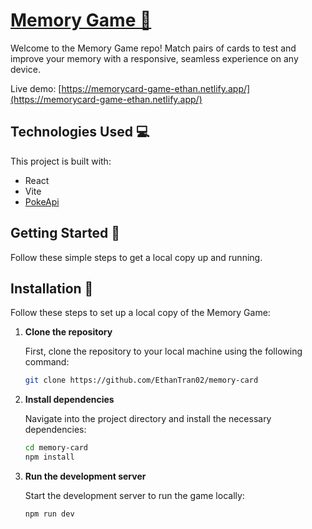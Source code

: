 # [Memory Game 🧠](https://doragrishaeva.github.io/react-memory-game/)

Welcome to the Memory Game repo! Match pairs of cards to test and improve your memory with a responsive, seamless experience on any device.

Live demo: [https://memorycard-game-ethan.netlify.app/](https://memorycard-game-ethan.netlify.app/)



## Technologies Used 💻

This project is built with:

- React
- Vite
- [PokeApi](https://pokeapi.co/)

## Getting Started 🚀

Follow these simple steps to get a local copy up and running.

## Installation 🚀

Follow these steps to set up a local copy of the Memory Game:

1. **Clone the repository**

   First, clone the repository to your local machine using the following command:

   ```bash
   git clone https://github.com/EthanTran02/memory-card

2. **Install dependencies**

   Navigate into the project directory and install the necessary dependencies:

   ```bash
   cd memory-card
   npm install

3. **Run the development server**

   Start the development server to run the game locally:

   ```bash
   npm run dev
